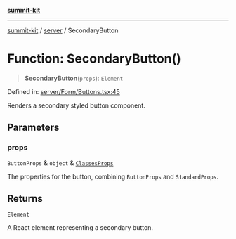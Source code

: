 [**summit-kit**](../../README.md)

***

[summit-kit](../../modules.md) / [server](../README.md) / SecondaryButton

# Function: SecondaryButton()

> **SecondaryButton**(`props`): `Element`

Defined in: [server/Form/Buttons.tsx:45](https://github.com/andrewgremlich/summit-kit/blob/1ec5a7906d21614d7daffeb0dce4c10e19b10d65/src/react/server/Form/Buttons.tsx#L45)

Renders a secondary styled button component.

## Parameters

### props

`ButtonProps` & `object` & [`ClassesProps`](../type-aliases/ClassesProps.md)

The properties for the button, combining `ButtonProps` and `StandardProps`.

## Returns

`Element`

A React element representing a secondary button.
